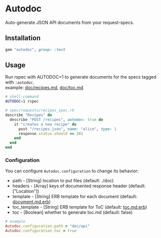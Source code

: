 # Autodoc
Auto-generate JSON API documents from your request-specs.

## Installation
```ruby
gem "autodoc", group: :test
```

## Usage
Run rspec with AUTODOC=1 to generate documents for the specs tagged with `:autodoc`.  
example: [doc/recipes.md](https://github.com/r7kamura/autodoc/blob/master/spec/dummy/doc/recipes.md), [doc/toc.md](https://github.com/r7kamura/autodoc/blob/master/spec/dummy/doc/toc.md)

```sh
# shell-command
AUTODOC=1 rspec
```

```ruby
# spec/requests/recipes_spec.rb
describe "Recipes" do
  describe "POST /recipes", autodoc: true do
    it "creates a new recipe" do
      post "/recipes.json", name: "alice", type: 1
      response.status.should == 201
    end
  end
end
```

### Configuration
You can configure `Autodoc.configuration` to change its behavior:

* path - [String] location to put files (default: ./doc)
* headers - [Array] keys of documented response header (default: ["Location"])
* template - [String] ERB template for each document (default: [document.md.erb](https://github.com/r7kamura/autodoc/blob/master/lib/autodoc/templates/document.md.erb))
* toc_template - [String] ERB template for ToC (default: [toc.md.erb](https://github.com/r7kamura/autodoc/blob/master/lib/autodoc/templates/toc.md.erb))
* toc - [Boolean] whether to generate toc.md (default: false)

```ruby
# example
Autodoc.configuration.path = "doc/api"
Autodoc.configuration.toc = true
```
